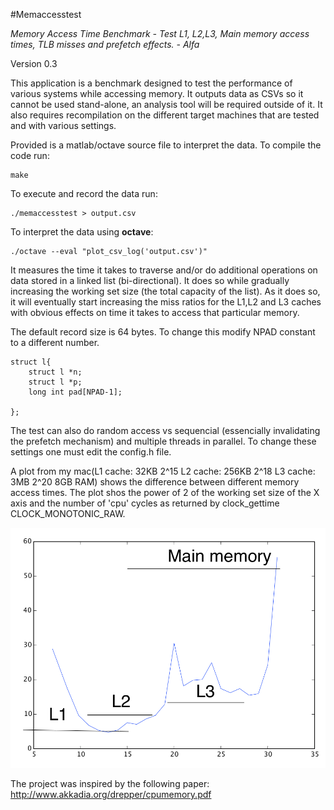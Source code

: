 #Memaccesstest

*Memory Access Time Benchmark - Test L1, L2,L3, Main memory access times, TLB misses and prefetch effects. - Alfa* 

Version 0.3


This application is a benchmark designed to test the performance of various systems while accessing memory. It outputs data as CSVs so it cannot be used stand-alone, an analysis tool will be required outside of it. It also requires recompilation on the different target machines that are tested and with various settings. 

Provided is a matlab/octave source file to interpret the data.
To compile the code run:
```
make
``` 
To execute and record the data run:
```
./memaccesstest > output.csv
```
To interpret the data using **octave**:
```
./octave --eval "plot_csv_log('output.csv')"
```


It measures the time it takes to traverse and/or do additional operations on data stored in a linked list (bi-directional). It does so while gradually increasing the working set size (the total capacity of the list). As it does so, it will eventually start increasing the miss ratios for the L1,L2 and L3 caches with obvious effects on time it takes to access that particular memory. 

The default record size is 64 bytes. To change this modify NPAD constant to a different number.
```
struct l{
	struct l *n;
	struct l *p;
	long int pad[NPAD-1];

};
```



The test can also do random access vs sequencial (essencially invalidating the prefetch mechanism) and multiple threads in parallel. To change these settings one must edit the config.h file. 
 
A plot from my mac(L1 cache: 32KB 2^15 L2 cache: 256KB 2^18 L3 cache: 3MB 2^20 8GB RAM) shows the difference between different memory access times. The plot shos the power of 2 of the working set size of the X axis and the number of 'cpu' cycles as returned by clock_gettime CLOCK_MONOTONIC_RAW.

![Alt text](/img/memaccesstest.png?raw=true "memaccesstest plot")

The project was inspired by the following paper: http://www.akkadia.org/drepper/cpumemory.pdf


